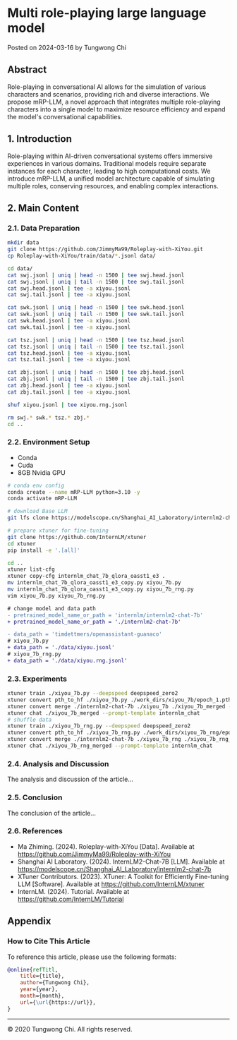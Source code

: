 # Multi role-playing large language model

Posted on 2024-03-16 by Tungwong Chi

## Abstract

Role-playing in conversational AI allows for the simulation of various characters and scenarios, providing rich and diverse interactions. We propose mRP-LLM, a novel approach that integrates multiple role-playing characters into a single model to maximize resource efficiency and expand the model's conversational capabilities.

## 1. Introduction

Role-playing within AI-driven conversational systems offers immersive experiences in various domains. Traditional models require separate instances for each character, leading to high computational costs. We introduce mRP-LLM, a unified model architecture capable of simulating multiple roles, conserving resources, and enabling complex interactions.

## 2. Main Content

### 2.1. Data Preparation

```bash
mkdir data
git clone https://github.com/JimmyMa99/Roleplay-with-XiYou.git
cp Roleplay-with-XiYou/train/data/*.jsonl data/

cd data/
cat swj.jsonl | uniq | head -n 1500 | tee swj.head.jsonl
cat swj.jsonl | uniq | tail -n 1500 | tee swj.tail.jsonl
cat swj.head.jsonl | tee -a xiyou.jsonl
cat swj.tail.jsonl | tee -a xiyou.jsonl

cat swk.jsonl | uniq | head -n 1500 | tee swk.head.jsonl
cat swk.jsonl | uniq | tail -n 1500 | tee swk.tail.jsonl
cat swk.head.jsonl | tee -a xiyou.jsonl
cat swk.tail.jsonl | tee -a xiyou.jsonl

cat tsz.jsonl | uniq | head -n 1500 | tee tsz.head.jsonl
cat tsz.jsonl | uniq | tail -n 1500 | tee tsz.tail.jsonl
cat tsz.head.jsonl | tee -a xiyou.jsonl
cat tsz.tail.jsonl | tee -a xiyou.jsonl

cat zbj.jsonl | uniq | head -n 1500 | tee zbj.head.jsonl
cat zbj.jsonl | uniq | tail -n 1500 | tee zbj.tail.jsonl
cat zbj.head.jsonl | tee -a xiyou.jsonl
cat zbj.tail.jsonl | tee -a xiyou.jsonl

shuf xiyou.jsonl | tee xiyou.rng.jsonl

rm swj.* swk.* tsz.* zbj.*
cd ..
```

### 2.2. Environment Setup

- Conda
- Cuda
- 8GB Nvidia GPU

```bash
# conda env config
conda create --name mRP-LLM python=3.10 -y
conda activate mRP-LLM
```

```bash
# download Base LLM
git lfs clone https://modelscope.cn/Shanghai_AI_Laboratory/internlm2-chat-7b.git
```

```bash
# prepare xtuner for fine-tuning
git clone https://github.com/InternLM/xtuner
cd xtuner
pip install -e '.[all]'

cd ..
xtuner list-cfg
xtuner copy-cfg internlm_chat_7b_qlora_oasst1_e3 .
mv internlm_chat_7b_qlora_oasst1_e3_copy.py xiyou_7b.py
mv internlm_chat_7b_qlora_oasst1_e3_copy.py xiyou_7b_rng.py
vim xiyou_7b.py xiyou_7b_rng.py
```

```diff
# change model and data path
- pretrained_model_name_or_path = 'internlm/internlm2-chat-7b'
+ pretrained_model_name_or_path = './internlm2-chat-7b'

- data_path = 'timdettmers/openassistant-guanaco'
# xiyou_7b.py
+ data_path = './data/xiyou.jsonl'
# xiyou_7b_rng.py
+ data_path = './data/xiyou.rng.jsonl'
```

### 2.3. Experiments


```bash
xtuner train ./xiyou_7b.py --deepspeed deepspeed_zero2
xtuner convert pth_to_hf ./xiyou_7b.py ./work_dirs/xiyou_7b/epoch_1.pth ./xiyou_7b
xtuner convert merge ./internlm2-chat-7b ./xiyou_7b ./xiyou_7b_merged --max-shard-size 2GB
xtuner chat ./xiyou_7b_merged --prompt-template internlm_chat
# shuffle data
xtuner train ./xiyou_7b_rng.py --deepspeed deepspeed_zero2
xtuner convert pth_to_hf ./xiyou_7b_rng.py ./work_dirs/xiyou_7b_rng/epoch_1.pth ./xiyou_7b_rng
xtuner convert merge ./internlm2-chat-7b ./xiyou_7b_rng ./xiyou_7b_rng_merged --max-shard-size 2GB
xtuner chat ./xiyou_7b_rng_merged --prompt-template internlm_chat
```

### 2.4. Analysis and Discussion
The analysis and discussion of the article...

### 2.5. Conclusion
The conclusion of the article...

### 2.6. References

- Ma Zhiming. (2024). Roleplay-with-XiYou [Data]. Available at https://github.com/JimmyMa99/Roleplay-with-XiYou
- Shanghai AI Laboratory. (2024). InternLM2-Chat-7B [LLM]. Available at https://modelscope.cn/Shanghai_AI_Laboratory/internlm2-chat-7b
- XTuner Contributors. (2023). XTuner: A Toolkit for Efficiently Fine-tuning LLM [Software]. Available at https://github.com/InternLM/xtuner
- InternLM. (2024). Tutorial. Available at https://github.com/InternLM/Tutorial

## Appendix

### How to Cite This Article

To reference this article, please use the following formats:

```bibtex
@online{refTitl,
    title={title},
    author={Tungwong Chi},
    year={year},
    month={month},
    url={\url{https://url}},
}
```

---

&copy; 2020 Tungwong Chi. All rights reserved.

